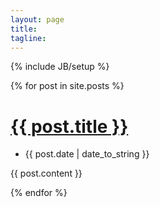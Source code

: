 ```yaml
---
layout: page
title: 
tagline: 
---
```

{% include JB/setup %}

{% for post in site.posts %}
<div class="blog margin-bottom-40">
	<h1><a href="{{ BASE_PATH }}{{ post.url }}">{{ post.title }}</a></h1>
    <div class="blog-post-tags">
        <ul class="list-unstyled list-inline blog-info">
            <li><i class="fa fa-calendar"></i> {{ post.date | date_to_string }}</li>
        </ul>                    
    </div>
    <p>{{ post.content }}</p>
    
</div>
{% endfor %}